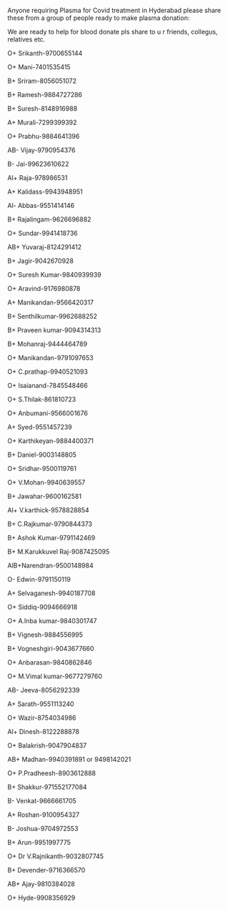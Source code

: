Anyone requiring Plasma for Covid treatment in Hyderabad please share these from a group of people ready to make plasma donation:

We are ready to help for blood donate pls share to u r friends, collegus, relatives etc.

O+ Srikanth-9700655144

O+ Mani-7401535415

B+ Sriram-8056051072

B+ Ramesh-9884727286

B+ Suresh-8148916988

A+ Murali-7299399392

O+ Prabhu-9884641396

AB- Vijay-9790954376

B- Jai-99623610622

Al+ Raja-978986531

A+ Kalidass-9943948951

Al- Abbas-9551414146

B+ Rajalingam-9626696882

O+ Sundar-9941418736

AB+ Yuvaraj-8124291412

B+ Jagir-9042670928

O+ Suresh Kumar-9840939939

O+ Aravind-9176980878

A+ Manikandan-9566420317

B+ Senthilkumar-9962688252

B+ Praveen kumar-9094314313

B+ Mohanraj-9444464789

O+ Manikandan-9791097653

O+ C.prathap-9940521093

O+ Isaianand-7845548466

O+ S.Thilak-861810723

O+ Anbumani-9566001676

A+ Syed-9551457239

O+ Karthikeyan-9884400371

B+ Daniel-9003148805

O+ Sridhar-9500119761

O+ V.Mohan-9940639557

B+ Jawahar-9600162581

Al+ V.karthick-9578828854

B+ C.Rajkumar-9790844373

B+ Ashok Kumar-9791142469

B+ M.Karukkuvel Raj-9087425095

AlB+Narendran-9500148984

O- Edwin-9791150119

A+ Selvaganesh-9940187708

O+ Siddiq-9094666918

O+ A.Inba kumar-9840301747

B+ Vignesh-9884556995

B+ Vogneshgiri-9043677660

O+ Anbarasan-9840862846

O+ M.Vimal kumar-9677279760

AB- Jeeva-8056292339

A+ Sarath-9551113240

O+ Wazir-8754034986

Al+ Dinesh-8122288878

O+ Balakrish-9047904837

AB+ Madhan-9940391891 or 9498142021

O+ P.Pradheesh-8903612888

B+ Shakkur-971552177084

B- Venkat-9666661705

A+ Roshan-9100954327

B- Joshua-9704972553

B+ Arun-9951997775

O+ Dr V.Rajnikanth-9032807745

B+ Devender-9716366570

AB+ Ajay-9810384028

O+ Hyde-9908356929
